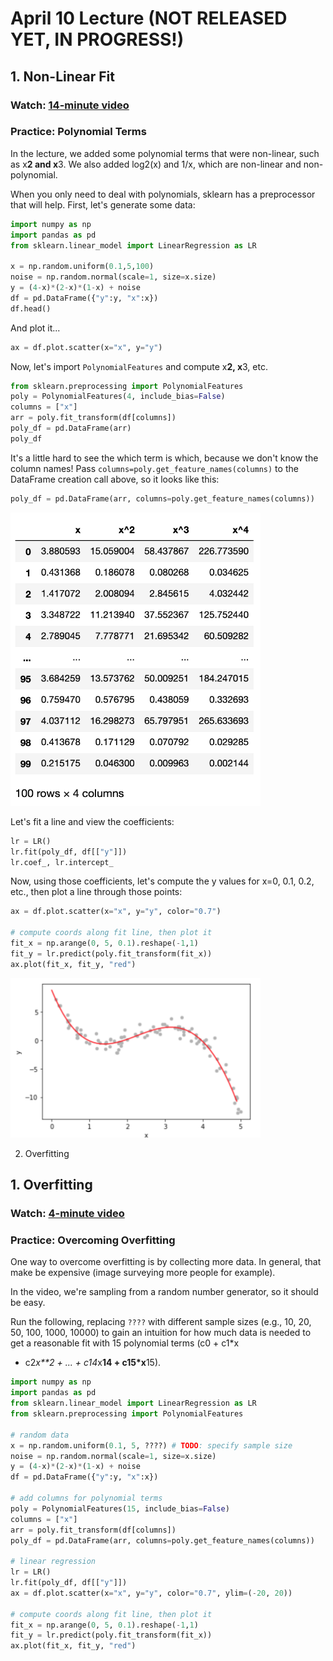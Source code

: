 # April 10 Lecture (NOT RELEASED YET, IN PROGRESS!)

## 1. Non-Linear Fit

### Watch: [14-minute video](https://youtu.be/R0_WaO71aiE)

### Practice: Polynomial Terms

In the lecture, we added some polynomial terms that were non-linear,
such as x**2 and x**3.  We also added log2(x) and 1/x, which are
non-linear and non-polynomial.

When you only need to deal with polynomials, sklearn has a
preprocessor that will help.  First, let's generate some data:

```python
import numpy as np
import pandas as pd
from sklearn.linear_model import LinearRegression as LR

x = np.random.uniform(0.1,5,100)
noise = np.random.normal(scale=1, size=x.size)
y = (4-x)*(2-x)*(1-x) + noise
df = pd.DataFrame({"y":y, "x":x})
df.head()
```

And plot it...

```python
ax = df.plot.scatter(x="x", y="y")
```

Now, let's import `PolynomialFeatures` and compute x**2, x**3, etc.

```python
from sklearn.preprocessing import PolynomialFeatures
poly = PolynomialFeatures(4, include_bias=False)
columns = ["x"]
arr = poly.fit_transform(df[columns])
poly_df = pd.DataFrame(arr)
poly_df
```

It's a little hard to see the which term is which, because we don't
know the column names!  Pass `columns=poly.get_feature_names(columns)`
to the DataFrame creation call above, so it looks like this:

```python
poly_df = pd.DataFrame(arr, columns=poly.get_feature_names(columns))
```

<img src="poly_df.png" width=400>

Let's fit a line and view the coefficients:

```python
lr = LR()
lr.fit(poly_df, df[["y"]])
lr.coef_, lr.intercept_
```

Now, using those coefficients, let's compute the y values for x=0,
0.1, 0.2, etc., then plot a line through those points:

```python
ax = df.plot.scatter(x="x", y="y", color="0.7")

# compute coords along fit line, then plot it
fit_x = np.arange(0, 5, 0.1).reshape(-1,1)
fit_y = lr.predict(poly.fit_transform(fit_x))
ax.plot(fit_x, fit_y, "red")
```

<img src="fit.png" width=400>

2. Overfitting

## 1. Overfitting

### Watch: [4-minute video](https://youtu.be/3ZPCY0hoHCE)

### Practice: Overcoming Overfitting

One way to overcome overfitting is by collecting more data.  In
general, that make be expensive (image surveying more people for
example).

In the video, we're sampling from a random number generator, so it should be easy.

Run the following, replacing `????` with different sample sizes (e.g.,
10, 20, 50, 100, 1000, 10000) to gain an intuition for how much data
is needed to get a reasonable fit with 15 polynomial terms (c0 + c1*x
+ c2*x**2 + ... + c14*x**14 + c15*x**15).

```python
import numpy as np
import pandas as pd
from sklearn.linear_model import LinearRegression as LR
from sklearn.preprocessing import PolynomialFeatures

# random data
x = np.random.uniform(0.1, 5, ????) # TODO: specify sample size
noise = np.random.normal(scale=1, size=x.size)
y = (4-x)*(2-x)*(1-x) + noise
df = pd.DataFrame({"y":y, "x":x})

# add columns for polynomial terms
poly = PolynomialFeatures(15, include_bias=False)
columns = ["x"]
arr = poly.fit_transform(df[columns])
poly_df = pd.DataFrame(arr, columns=poly.get_feature_names(columns))

# linear regression
lr = LR()
lr.fit(poly_df, df[["y"]])
ax = df.plot.scatter(x="x", y="y", color="0.7", ylim=(-20, 20))

# compute coords along fit line, then plot it
fit_x = np.arange(0, 5, 0.1).reshape(-1,1)
fit_y = lr.predict(poly.fit_transform(fit_x))
ax.plot(fit_x, fit_y, "red")
```
